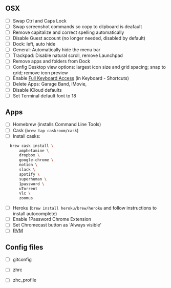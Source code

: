 ## OSX
- [ ] Swap Ctrl and Caps Lock
- [ ] Swap screenshot commands so copy to clipboard is deafault
- [ ] Remove capitalize and correct spelling automatically
- [ ] Disable Guest account (no longer needed, disabled by default)
- [ ] Dock: left, auto hide
- [ ] General: Automatically hide the menu bar
- [ ] Trackpad: Disable natural scroll, remove Launchpad
- [ ] Remove apps and folders from Dock
- [ ] Config Desktop view options: largest icon size and grid spacing; snap to grid; remove icon preview
- [ ] Enable [Full Keyboard Access](https://www.dropbox.com/s/53vje1ks06u86z9/Screenshot%202019-09-04%2010.10.37.png?dl=0) (in Keyboard - Shortcuts)
- [ ] Delete Apps: Garage Band, iMovie, 
- [ ] Disable iCloud defaults
- [ ] Set Terminal default font to 18

## Apps
- [ ] Homebrew (installs Command Line Tools)
- [ ] Cask (`brew tap caskroom/cask`)
- [ ] Install casks:
```bash
  brew cask install \
      amphetamine \
      dropbox \
      google-chrome \
      notion \
      slack \
      spotify \
      superhuman \
      1password \
      uTorrent
      vlc \
      zoomus
```
- [ ] Heroku (`brew install heroku/brew/heroku` and follow instructions to install autocomplete)
- [ ] Enable 1Password Chrome Extension
- [ ] Set Chromecast button as 'Always visible'
- [ ] [RVM](https://rvm.io/rvm/install)

## Config files
- [ ] gitconfig
- [ ] zhrc
- [ ] zhc_profile

